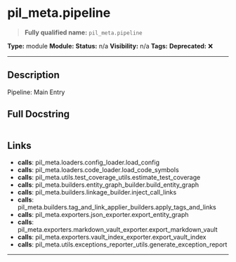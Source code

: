 # pil_meta.pipeline
> **Fully qualified name:** `pil_meta.pipeline`

**Type:** module
**Module:** 
**Status:** n/a
**Visibility:** n/a
**Tags:** 
**Deprecated:** ❌

---

## Description
Pipeline: Main Entry

## Full Docstring
```

```

## Links
- **calls**: pil_meta.loaders.config_loader.load_config
- **calls**: pil_meta.loaders.code_loader.load_code_symbols
- **calls**: pil_meta.utils.test_coverage_utils.estimate_test_coverage
- **calls**: pil_meta.builders.entity_graph_builder.build_entity_graph
- **calls**: pil_meta.builders.linkage_builder.inject_call_links
- **calls**: pil_meta.builders.tag_and_link_applier_builders.apply_tags_and_links
- **calls**: pil_meta.exporters.json_exporter.export_entity_graph
- **calls**: pil_meta.exporters.markdown_vault_exporter.export_markdown_vault
- **calls**: pil_meta.exporters.vault_index_exporter.export_vault_index
- **calls**: pil_meta.utils.exceptions_reporter_utils.generate_exception_report


---
